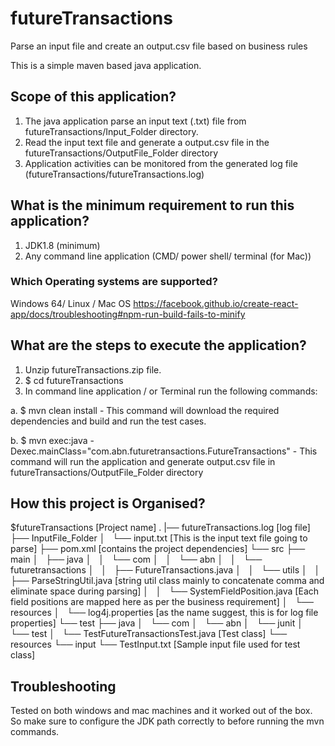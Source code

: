 # futureTransactions
Parse an input file and create an output.csv file based on business rules

This is a simple maven based java application.

## Scope of this application?
1. The java application parse an input text (.txt) file from futureTransactions/Input_Folder directory.
2. Read the input text file and generate a output.csv file in the futureTransactions/OutputFile_Folder directory
3. Application activities can be monitored from the generated log file (futureTransactions/futureTransactions.log)

## What is the minimum requirement to run this application?
1. JDK1.8 (minimum)
2. Any command line application (CMD/ power shell/ terminal (for Mac))

### Which Operating systems are supported?
Windows 64/ Linux / Mac OS
https://facebook.github.io/create-react-app/docs/troubleshooting#npm-run-build-fails-to-minify

## What are the steps to execute the application?
1. Unzip futureTransactions.zip file.
2. $ cd futureTransactions
2. In command line application / or Terminal run the following commands:

  a. $ mvn clean install
    - This command will download the required dependencies and build and run the test cases.

  b. $ mvn exec:java -Dexec.mainClass="com.abn.futuretransactions.FutureTransactions"
    - This command will run the application and generate output.csv file in futureTransactions/OutputFile_Folder directory

## How this project is Organised?

$futureTransactions [Project name]
.
|── futureTransactions.log [log file]
├── InputFile_Folder
│   └── input.txt [This is the input text file going to parse]
├── pom.xml [contains the project dependencies]
└── src
    ├── main
    │   ├── java
    │   │   └── com
    │   │       └── abn
    │   │           └── futuretransactions
    │   │               ├── FutureTransactions.java 
    │   │               └── utils
    │   │                   ├── ParseStringUtil.java [string util class mainly to concatenate comma and eliminate space during parsing]
    │   │                   └── SystemFieldPosition.java [Each field positions are mapped here as per the business requirement]
    │   └── resources
    │       └── log4j.properties [as the name suggest, this is for log file properties]
    └── test
        ├── java
        │   └── com
        │       └── abn
        │           └── junit
        │               └── test
        │                   └── TestFutureTransactionsTest.java [Test class]
        └── resources
            └── input
                └── TestInput.txt [Sample input file used for test class]

## Troubleshooting
Tested on both windows and mac machines and it worked out of the box. So make sure to configure the JDK path correctly to before running the mvn commands.

